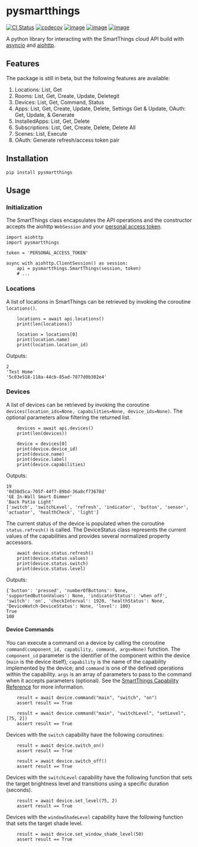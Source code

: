 # pysmartthings

[![CI Status](https://github.com/andrewsayre/pysmartthings/workflows/CI/badge.svg)](https://github.com/andrewsayre/pysmartthings/actions)
[![codecov](https://codecov.io/gh/andrewsayre/pysmartthings/branch/dev/graph/badge.svg?token=Q13LDPU5MF)](https://codecov.io/gh/andrewsayre/pysmartthings)
[![image](https://img.shields.io/pypi/v/pysmartthings.svg)](https://pypi.org/project/pysmartthings/)
[![image](https://img.shields.io/pypi/pyversions/pysmartthings.svg)](https://pypi.org/project/pysmartthings/)
[![image](https://img.shields.io/pypi/l/pysmartthings.svg)](https://pypi.org/project/pysmartthings/)

A python library for interacting with the SmartThings cloud API build with [asyncio](https://docs.python.org/3/library/asyncio.html) and [aiohttp](https://aiohttp.readthedocs.io/en/stable/).

## Features

The package is still in beta, but the following features are available:

1. Locations: List, Get
1. Rooms: List, Get, Create, Update, Deletegit
1. Devices: List, Get, Command, Status
1. Apps: List, Get, Create, Update, Delete, Settings Get & Update, OAuth: Get, Update, & Generate
1. InstalledApps: List, Get, Delete
1. Subscriptions: List, Get, Create, Delete, Delete All
1. Scenes: List, Execute
1. OAuth: Generate refresh/access token pair

## Installation

```commandline
pip install pysmartthings
```

## Usage

### Initialization

The SmartThings class encapsulates the API operations and the constructor accepts the aiohttp `WebSession` and your [personal access token](https://account.smartthings.com/tokens).

```pythonstub
import aiohttp
import pysmartthings

token = 'PERSONAL_ACCESS_TOKEN'

async with aiohttp.ClientSession() as session:
    api = pysmartthings.SmartThings(session, token)
    # ...
```

### Locations

A list of locations in SmartThings can be retrieved by invoking the coroutine `locations()`.

```pythonstub
    locations = await api.locations()
    print(len(locations))

    location = locations[0]
    print(location.name)
    print(location.location_id)
```

Outputs:

```pythonstub
2
'Test Home'
'5c03e518-118a-44cb-85ad-7877d0b302e4'
```

### Devices

A list of devices can be retrieved by invoking the coroutine `devices(location_ids=None, capabilities=None, device_ids=None)`. The optional parameters allow filtering the returned list.

```pythonstub
    devices = await api.devices()
    print(len(devices))

    device = devices[0]
    print(device.device_id)
    print(device.name)
    print(device.label)
    print(device.capabilities)
```

Outputs:

```pythonstub
19
'0d38d5ca-705f-44f7-89bd-36a8cf73678d'
'GE In-Wall Smart Dimmer'
'Back Patio Light'
['switch', 'switchLevel', 'refresh', 'indicator', 'button', 'sensor', 'actuator', 'healthCheck', 'light']
```

The current status of the device is populated when the coroutine `status.refresh()` is called. The DeviceStatus class represents the current values of the capabilities and provides several normalized property accessors.

```pythonstub
    await device.status.refresh()
    print(device.status.values)
    print(device.status.switch)
    print(device.status.level)
```

Outputs:

```pythonstub
{'button': 'pressed', 'numberOfButtons': None, 'supportedButtonValues': None, 'indicatorStatus': 'when off', 'switch': 'on', 'checkInterval': 1920, 'healthStatus': None, 'DeviceWatch-DeviceStatus': None, 'level': 100}
True
100
```

#### Device Commands

You can execute a command on a device by calling the coroutine `command(component_id, capability, command, args=None)` function. The `component_id` parameter is the identifier of the component within the device (`main` is the device itself); `capability` is the name of the capability implemented by the device; and `command` is one of the defined operations within the capability. `args` is an array of parameters to pass to the command when it accepts parameters (optional). See the [SmartThings Capability Reference](https://smartthings.developer.samsung.com/develop/api-ref/capabilities.html) for more information.

```pythonstub
    result = await device.command("main", "switch", "on")
    assert result == True

    result = await device.command("main", "switchLevel", "setLevel", [75, 2])
    assert result == True
```

Devices with the `switch` capability have the following coroutines:

```pythonstub
    result = await device.switch_on()
    assert result == True

    result = await device.switch_off()
    assert result == True
```

Devices with the `switchLevel` capability have the following function that sets the target brightness level and transitions using a specific duration (seconds).

```pythonstub
    result = await device.set_level(75, 2)
    assert result == True
```

Devices with the `windowShadeLevel` capability have the following function that sets the target shade level.

```pythonstub
    result = await device.set_window_shade_level(50)
    assert result == True
```
